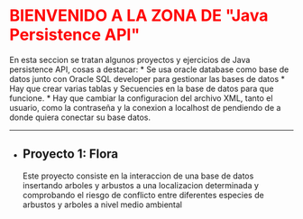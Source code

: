 <h1 style="color:red"> BIENVENIDO A LA ZONA DE "Java Persistence API"</h1>
En esta seccion se tratan algunos proyectos y ejercicios de Java persistence API, cosas a destacar: 
  * Se usa oracle database como base de datos junto con Oracle SQL developer para gestionar las bases de datos
  * Hay que crear varias tablas y Secuencies en la base de datos para que funcione. 
  * Hay que cambiar la configuracion del archivo XML, tanto el usuario, como la contraseña y la conexion a localhost de pendiendo de 
    a donde quiera conectar su base datos. 
<hr>
<ul>
 <li> <h2>Proyecto 1: Flora</h2>
  <p> Este proyecto consiste en la interaccion de una base de datos insertando arboles y arbustos a una localizacion determinada y comprobando el riesgo de conflicto entre diferentes especies de arbustos y arboles a nivel medio ambiental </p></li>

 
 </ul>


